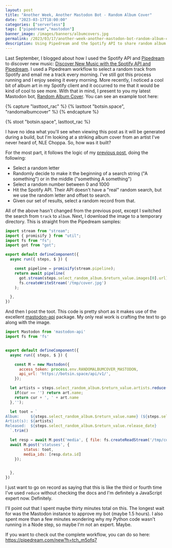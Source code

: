 ```yaml
---
layout: post
title: "Another Week, Another Mastodon Bot - Random Album Cover"
date: "2023-03-17T18:00:00"
categories: ["serverless"]
tags: ["pipedream","mastodon"]
banner_image: /images/banners/albumcovers.jpg
permalink: /2023/03/17/another-week-another-mastodon-bot-random-album-cover
description: Using Pipedream and the Spotify API to share random album art.
---
```


Last September, I blogged about how I used the Spotify API and [Pipedream](https://pipedream.com?via=raymond) to discover new music: [Discover New Music with the Spotify API and Pipedream](https://www.raymondcamden.com/2022/09/13/discover-new-music-with-the-spotify-api-and-pipedream). I used a Pipedream workflow to select a random track from Spotify and email me a track every morning. I've still got this process running and I enjoy seeing it every morning. More recently, I noticed a cool bit of album art in my Spotify client and it occurred to me that it would be kind of cool to see more. With that in mind, I present to you my latest Mastodon bot, [Random Album Cover](https://botsin.space/@randomalbumcover). You can see an example toot here:

{% capture "lasttoot_rac" %}
{% lasttoot "botsin.space", "randomalbumcover" %}
{% endcapture %}

{% stoot "botsin.space", lasttoot_rac %}

I have no idea what you'll see when viewing this post as it will be generated during a build, but I'm looking at a striking album cover from an artist I've never heard of, NLE Choppa. So, how was it built?

For the most part, it follows the logic of my [previous post](https://www.raymondcamden.com/2022/09/13/discover-new-music-with-the-spotify-api-and-pipedream), doing the following:

* Select a random letter
* Randomly decide to make it the beginning of a search string ("A something") or in the middle ("something A something")
* Select a random number between 0 and 1000
* Hit the Spotify API. Their API doesn't have a "real" random search, but we use the random letter and offset to search.
* Given our set of results, select a random record from that.

All of the above hasn't changed from the previous post, except I switched the search from `track` to `album`. Next, I download the image to a temporary directory. This is straight from the Pipedream samples:

```js
import stream from "stream";
import { promisify } from "util";
import fs from "fs";
import got from "got";

export default defineComponent({
  async run({ steps, $ }) {

    const pipeline = promisify(stream.pipeline);
    return await pipeline(
      got.stream(steps.select_random_album.$return_value.images[0].url),
      fs.createWriteStream('/tmp/cover.jpg')
    );

  },
})
```

And then I post the toot. This code is pretty short as it makes use of the excellent [mastodon-api](https://www.npmjs.com/package/mastodon-api) package. My only real work is crafting the text to go along with the image.

```js
import Mastodon from 'mastodon-api'
import fs from 'fs'


export default defineComponent({
  async run({ steps, $ }) {

    const M = new Mastodon({
      access_token: process.env.RANDOMALBUMCOVER_MASTODON,
      api_url: 'https://botsin.space/api/v1/', 
    });

  let artists = steps.select_random_album.$return_value.artists.reduce((cur, art) => {
    if(cur == '') return art.name;
    return cur + ', ' + art.name
  },'');

  let toot = `
Album:     ${steps.select_random_album.$return_value.name} (${steps.select_random_album.$return_value.external_urls.spotify})
Artist(s): ${artists}
Released:  ${steps.select_random_album.$return_value.release_date}
  `.trim()

  let resp = await M.post('media', { file: fs.createReadStream('/tmp/cover.jpg') });
  await M.post('statuses', { 
        status: toot,
        media_ids: [resp.data.id] 
    });


  },
})
```

I just want to go on record as saying that this is like the third or fourth time I've used `reduce` without checking the docs and I'm definitely a JavaScript expert now. Definitely. 

I'll point out that I spent maybe thirty minutes total on this. The longest wait for was the Mastodon instance to approve my bot (maybe 1.5 hours). I also spent more than a few minutes wondering why my Python code wasn't running in a Node step, so maybe I'm not an expert. Maybe. 

If you want to check out the complete workflow, you can do so here: <https://pipedream.com/new?h=tch_m5ofq7>

